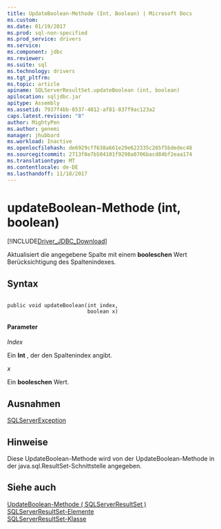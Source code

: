```yaml
---
title: UpdateBoolean-Methode (Int, Boolean) | Microsoft Docs
ms.custom: 
ms.date: 01/19/2017
ms.prod: sql-non-specified
ms.prod_service: drivers
ms.service: 
ms.component: jdbc
ms.reviewer: 
ms.suite: sql
ms.technology: drivers
ms.tgt_pltfrm: 
ms.topic: article
apiname: SQLServerResultSet.updateBoolean (int, boolean)
apilocation: sqljdbc.jar
apitype: Assembly
ms.assetid: 7937f4bb-8537-4012-af81-837f9ac123a2
caps.latest.revision: "8"
author: MightyPen
ms.author: genemi
manager: jhubbard
ms.workload: Inactive
ms.openlocfilehash: de6929cff638a661e29e622335c265f5bdedec48
ms.sourcegitcommit: 2713f8e7b504101f9298a0706bacd84bf2eaa174
ms.translationtype: MT
ms.contentlocale: de-DE
ms.lasthandoff: 11/18/2017
---
```

# <a name="updateboolean-method-int-boolean"></a>updateBoolean-Methode (int, boolean)
[!INCLUDE[Driver_JDBC_Download](../../../includes/driver_jdbc_download.md)]

  Aktualisiert die angegebene Spalte mit einem **booleschen** Wert Berücksichtigung des Spaltenindexes.  
  
## <a name="syntax"></a>Syntax  
  
```  
  
public void updateBoolean(int index,  
                          boolean x)  
```  
  
#### <a name="parameters"></a>Parameter  
 *Index*  
  
 Ein **Int** , der den Spaltenindex angibt.  
  
 *x*  
  
 Ein **booleschen** Wert.  
  
## <a name="exceptions"></a>Ausnahmen  
 [SQLServerException](../../../connect/jdbc/reference/sqlserverexception-class.md)  
  
## <a name="remarks"></a>Hinweise  
 Diese UpdateBoolean-Methode wird von der UpdateBoolean-Methode in der java.sql.ResultSet-Schnittstelle angegeben.  
  
## <a name="see-also"></a>Siehe auch  
 [UpdateBoolean-Methode &#40; SQLServerResultSet &#41;](../../../connect/jdbc/reference/updateboolean-method-sqlserverresultset.md)   
 [SQLServerResultSet-Elemente](../../../connect/jdbc/reference/sqlserverresultset-members.md)   
 [SQLServerResultSet-Klasse](../../../connect/jdbc/reference/sqlserverresultset-class.md)  
  
  

